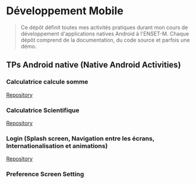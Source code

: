 # Développement Mobile
> Ce dépôt définit toutes mes activités pratiques durant mon cours de développement d'applications natives Android à l'ENSET-M.
> Chaque dépôt comprend de la documentation, du code source et parfois une démo.
## TPs Android native (Native Android Activities)
### Calculatrice calcule somme 

[Repository](https://github.com/sokainadaabal/MobileDevelopmentTPs/tree/main/CalculatriceSomme)
### Calculatrice Scientifique

[Repository](https://github.com/sokainadaabal/MobileDevelopmentTPs/tree/main/CalculatriceScientifique)
### Login (Splash screen, Navigation entre les écrans, Internationalisation et animations)

[Repository](https://github.com/sokainadaabal/MobileDevelopmentTPs/tree/main/LoginEnset)
###  Preference Screen Setting
